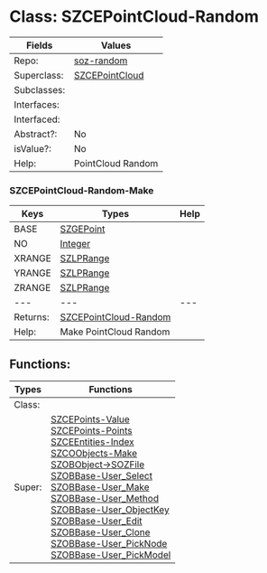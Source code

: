 
# Class:	SZCEPointCloud-Random

| Fields | Values |
| --------- | --------- |
| Repo: | [soz-random](/repos/soz-random.html) |
| Superclass: | [SZCEPointCloud](SZCEPointCloud.html) |
| Subclasses: |  |
| Interfaces: |  |
| Interfaced: |  |
| Abstract?: | No |
| isValue?: | No |
| Help: | PointCloud Random |

### SZCEPointCloud-Random-Make

| Keys | Types | Help |
| --------- | --------- | --------- |
| BASE | [SZGEPoint](SZGEPoint.html) |  |
| NO | [Integer](Integer.html) |  |
| XRANGE | [SZLPRange](SZLPRange.html) |  |
| YRANGE | [SZLPRange](SZLPRange.html) |  |
| ZRANGE | [SZLPRange](SZLPRange.html) |  |
| --- | --- | --- |
| Returns: | [SZCEPointCloud-Random](SZCEPointCloud-Random.html) |
| Help: | Make PointCloud Random |


## Functions:

| Types | Functions |
| --------- | --------- |
| Class: |  |
| Super: | [SZCEPoints-Value](SZCEPoints.html) <br> [SZCEPoints-Points](SZCEPoints.html) <br> [SZCEEntities-Index](SZCEEntities.html) <br> [SZCOObjects-Make](SZCOObjects.html) <br> [SZOBObject->SOZFile](SZOBObject.html) <br> [SZOBBase-User_Select](SZOBBase.html) <br> [SZOBBase-User_Make](SZOBBase.html) <br> [SZOBBase-User_Method](SZOBBase.html) <br> [SZOBBase-User_ObjectKey](SZOBBase.html) <br> [SZOBBase-User_Edit](SZOBBase.html) <br> [SZOBBase-User_Clone](SZOBBase.html) <br> [SZOBBase-User_PickNode](SZOBBase.html) <br> [SZOBBase-User_PickModel](SZOBBase.html) |


